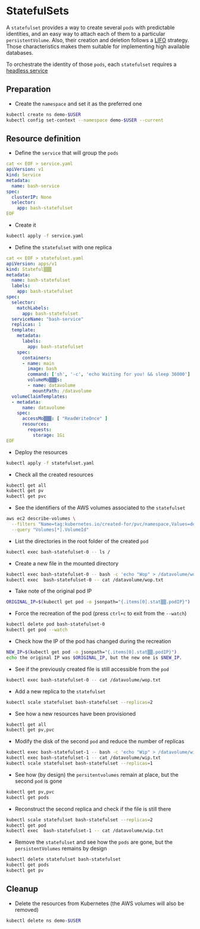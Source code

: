 # StatefulSets

A `statefulset` provides a way to create several `pods` with predictable identities, and an easy way to attach each of them to a particular `persistentVolume`. Also, their creation and deletion follows a [LIFO](https://en.wikipedia.org/wiki/Stack_(abstract_data_type)) strategy. Those characteristics makes them suitable for implementing high available databases.

To orchestrate the identity of those `pods`, each `statefulset` requires a [headless service](https://kubernetes.io/docs/concepts/services-networking/service/)

## Preparation

* Create the `namespace` and set it as the preferred one

```bash
kubectl create ns demo-$USER
kubectl config set-context --namespace demo-$USER --current
```

## Resource definition

* Define the `service` that will group the `pods`

```yaml
cat << EOF > service.yaml
apiVersion: v1
kind: Service
metadata:
  name: bash-service
spec:
  clusterIP: None 
  selector:
    app: bash-statefulset
EOF
```

* Create it

```bash
kubectl apply -f service.yaml
```

* Define the `statefulset` with one replica

```yaml
cat << EOF > statefulset.yaml
apiVersion: apps/v1
kind: Stateful▒▒▒
metadata:
  name: bash-statefulset
  labels:
    app: bash-statefulset
spec:
  selector:
    matchLabels:
      app: bash-statefulset
  serviceName: "bash-service" 
  replicas: 1
  template:
    metadata:
      labels:
        app: bash-statefulset
    spec:
      containers:
      - name: main
        image: bash
        command: ['sh', '-c', 'echo Waiting for you! && sleep 36000']
        volumeMo▒▒▒s:
        - name: datavolume
          mountPath: /datavolume
  volumeClaimTemplates:
  - metadata:
      name: datavolume
    spec:
      accessMo▒▒▒: [ "ReadWriteOnce" ]
      resources:
        requests:
          storage: 1Gi
EOF
```

* Deploy the resources

```bash
kubectl apply -f statefulset.yaml
```

* Check all the created resources

```bash
kubectl get all
kubectl get pv
kubectl get pvc
```

* See the identifiers of the AWS volumes associated to the `statefulset`

```bash
aws ec2 describe-volumes \
  --filters "Name=tag:kubernetes.io/created-for/pvc/namespace,Values=demo-$USER" \
  --query "Volumes[*].VolumeId"
```

* List the directories in the root folder of the created `pod`

```bash
kubectl exec bash-statefulset-0 -- ls /
```

* Create a new file in the mounted directory

```bash
kubectl exec bash-statefulset-0 -- bash -c 'echo "Wop" > /datavolume/wop.txt'
kubectl exec  bash-statefulset-0 -- cat /datavolume/wop.txt
```

* Take note of the original pod IP

```bash
ORIGINAL_IP=$(kubectl get pod -o jsonpath="{.items[0].stat▒▒.podIP}")
```

* Force the recreation of the pod (press `ctrl+c` to exit from the `--watch`)

```bash
kubectl delete pod bash-statefulset-0
kubectl get pod --watch
```

* Check how the IP of the pod has changed during the recreation

```bash
NEW_IP=$(kubectl get pod -o jsonpath="{.items[0].stat▒▒.podIP}")
echo the original IP was $ORIGINAL_IP, but the new one is $NEW_IP.
```

* See if the previously created file is still accessible from the `pod`

```bash
kubectl exec bash-statefulset-0 -- cat /datavolume/wop.txt
```

* Add a new replica to the `statefulset`

```bash
kubectl scale statefulset bash-statefulset --replicas=2
```

* See how a new resources have been provisioned

```bash
kubectl get all
kubectl get pv,pvc
```

* Modify the disk of the second `pod` and reduce the number of replicas

```bash
kubectl exec bash-statefulset-1 -- bash -c 'echo "Wip" > /datavolume/wip.txt'
kubectl exec bash-statefulset-1 -- cat /datavolume/wip.txt
kubectl scale statefulset bash-statefulset --replicas=1
```

* See how (by design) the `persitentvolumes` remain at place, but the second `pod` is gone

```bash
kubectl get pv,pvc
kubectl get pods
```

* Reconstruct the second replica and check if the file is still there

```bash
kubectl scale statefulset bash-statefulset --replicas=2
kubectl get pod
kubectl exec  bash-statefulset-1 -- cat /datavolume/wip.txt
```

* Remove the `statefulset` and see how the `pods` are gone, but the `persistentVolumes` remains by design

```bash
kubectl delete statefulset bash-statefulset
kubectl get pods
kubectl get pv
```

## Cleanup

* Delete the resources from Kubernetes (the AWS volumes will also be removed)

```bash
kubectl delete ns demo-$USER
```

